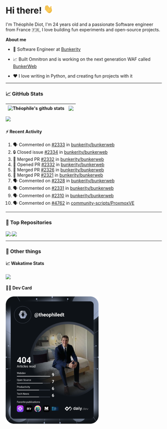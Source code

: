 # Hi there! <img src="./wave.gif" width="30px" height="30px" />

I'm Théophile Diot, I'm 24 years old and a passionate Software engineer from France 🇫🇷, I love building fun experiments and open-source projects.

**About me**

- 💼 Software Engineer at [Bunkerity](https://www.bunkerity.com/)

- 📈 Built Omnitron and is working on the next generation WAF called [BunkerWeb](https://www.bunkerweb.io)

- ❤️ I love writing in Python, and creating fun projects with it

---

### 📈 GitHub Stats

| <img align="center" src="https://github-readme-stats.vercel.app/api?username=TheophileDiot&show_icons=true&include_all_commits=true&theme=algolia&hide_border=true&rank_icon=github" alt="Théophile's github stats" /> | <img align="center" src="https://github-readme-stats.vercel.app/api/top-langs/?username=TheophileDiot&layout=compact&theme=algolia&hide_border=true" /> |
| ---------------------------------------------------------------------------------------------------------------------------------------------------------------------------------------------------------------------- | ------------------------------------------------------------------------------------------------------------------------------------------------------- |

![](https://github-readme-activity-graph.vercel.app/graph?username=TheophileDiot&theme=tokyo-night)

#### :zap: Recent Activity

<!--START_SECTION:activity-->
1. 🗣 Commented on [#2333](https://github.com/bunkerity/bunkerweb/issues/2333#issuecomment-2930434877) in [bunkerity/bunkerweb](https://github.com/bunkerity/bunkerweb)
2. 🔒 Closed issue [#2334](https://github.com/bunkerity/bunkerweb/issues/2334) in [bunkerity/bunkerweb](https://github.com/bunkerity/bunkerweb)
3. 🎉 Merged PR [#2332](https://github.com/bunkerity/bunkerweb/pull/2332) in [bunkerity/bunkerweb](https://github.com/bunkerity/bunkerweb)
4. 💪 Opened PR [#2332](https://github.com/bunkerity/bunkerweb/pull/2332) in [bunkerity/bunkerweb](https://github.com/bunkerity/bunkerweb)
5. 🎉 Merged PR [#2326](https://github.com/bunkerity/bunkerweb/pull/2326) in [bunkerity/bunkerweb](https://github.com/bunkerity/bunkerweb)
6. 🎉 Merged PR [#2321](https://github.com/bunkerity/bunkerweb/pull/2321) in [bunkerity/bunkerweb](https://github.com/bunkerity/bunkerweb)
7. 🗣 Commented on [#2328](https://github.com/bunkerity/bunkerweb/issues/2328#issuecomment-2916923526) in [bunkerity/bunkerweb](https://github.com/bunkerity/bunkerweb)
8. 🗣 Commented on [#2331](https://github.com/bunkerity/bunkerweb/issues/2331#issuecomment-2916904530) in [bunkerity/bunkerweb](https://github.com/bunkerity/bunkerweb)
9. 🗣 Commented on [#2310](https://github.com/bunkerity/bunkerweb/issues/2310#issuecomment-2916688570) in [bunkerity/bunkerweb](https://github.com/bunkerity/bunkerweb)
10. 🗣 Commented on [#4762](https://github.com/community-scripts/ProxmoxVE/pull/4762#issuecomment-2912729312) in [community-scripts/ProxmoxVE](https://github.com/community-scripts/ProxmoxVE)
<!--END_SECTION:activity-->

---

### 🔧 Top Repositories

<a href="https://github.com/bunkerity/bunkerweb">
  <img align="center" src="https://github-readme-stats.vercel.app/api/pin/?username=Bunkerity&repo=bunkerweb&theme=algolia" />
</a>
<a href="https://github.com/TheophileDiot/Omnitron">
  <img align="center" src="https://github-readme-stats.vercel.app/api/pin/?username=TheophileDiot&repo=Omnitron&theme=algolia" />
</a>

---

### 🎉 Other things

#### 📈 Wakatime Stats

<a href="https://wakatime.com/@theophile_bunkerity">
  <img align="center" src="https://github-readme-stats.vercel.app/api/wakatime?username=3aa5ce41-c253-43d9-8441-a721e446a45f&layout=compact&theme=algolia" />
</a>

#### 👨‍💻 Dev Card

<a href="https://app.daily.dev/TheophileDt">
  <img src="./devcard.svg" width="300" alt="Théophile Diot's Dev Card"/>
</a>
